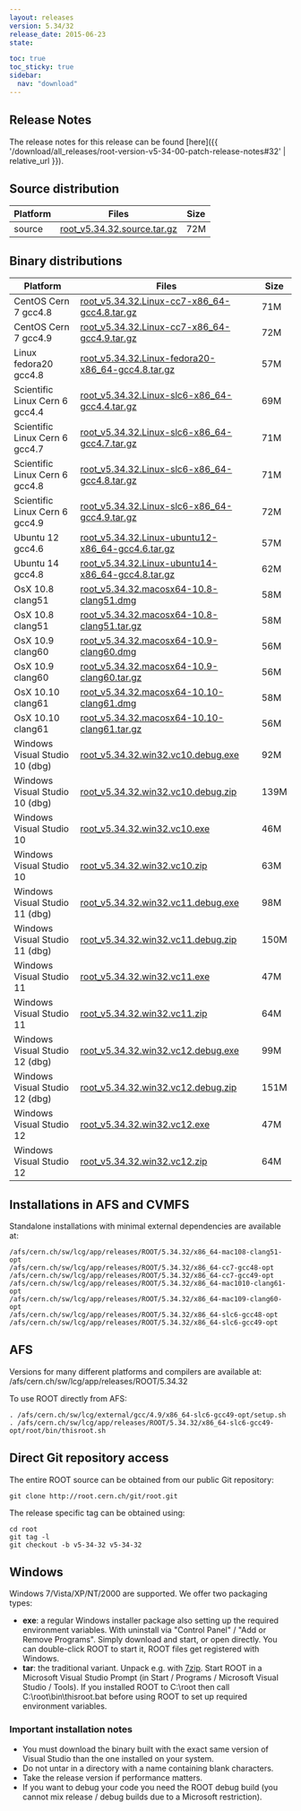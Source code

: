 ```yaml
---
layout: releases
version: 5.34/32
release_date: 2015-06-23
state:

toc: true
toc_sticky: true
sidebar:
  nav: "download"
---
```



## Release Notes

The release notes for this release can be found [here]({{ '/download/all_releases/root-version-v5-34-00-patch-release-notes#32' | relative_url }}).

## Source distribution

| Platform       | Files | Size |
|-----------|-------|-----|
| source | [root_v5.34.32.source.tar.gz](https://root.cern.ch/download/root_v5.34.32.source.tar.gz) |  72M |


## Binary distributions

| Platform       | Files | Size |
|-----------|-------|-----|
| CentOS Cern 7 gcc4.8 | [root_v5.34.32.Linux-cc7-x86_64-gcc4.8.tar.gz](https://root.cern.ch/download/root_v5.34.32.Linux-cc7-x86_64-gcc4.8.tar.gz) |  71M |
| CentOS Cern 7 gcc4.9 | [root_v5.34.32.Linux-cc7-x86_64-gcc4.9.tar.gz](https://root.cern.ch/download/root_v5.34.32.Linux-cc7-x86_64-gcc4.9.tar.gz) |  72M |
| Linux fedora20 gcc4.8 | [root_v5.34.32.Linux-fedora20-x86_64-gcc4.8.tar.gz](https://root.cern.ch/download/root_v5.34.32.Linux-fedora20-x86_64-gcc4.8.tar.gz) |  57M |
| Scientific Linux Cern 6 gcc4.4 | [root_v5.34.32.Linux-slc6-x86_64-gcc4.4.tar.gz](https://root.cern.ch/download/root_v5.34.32.Linux-slc6-x86_64-gcc4.4.tar.gz) |  69M |
| Scientific Linux Cern 6 gcc4.7 | [root_v5.34.32.Linux-slc6-x86_64-gcc4.7.tar.gz](https://root.cern.ch/download/root_v5.34.32.Linux-slc6-x86_64-gcc4.7.tar.gz) |  71M |
| Scientific Linux Cern 6 gcc4.8 | [root_v5.34.32.Linux-slc6-x86_64-gcc4.8.tar.gz](https://root.cern.ch/download/root_v5.34.32.Linux-slc6-x86_64-gcc4.8.tar.gz) |  71M |
| Scientific Linux Cern 6 gcc4.9 | [root_v5.34.32.Linux-slc6-x86_64-gcc4.9.tar.gz](https://root.cern.ch/download/root_v5.34.32.Linux-slc6-x86_64-gcc4.9.tar.gz) |  72M |
| Ubuntu 12 gcc4.6 | [root_v5.34.32.Linux-ubuntu12-x86_64-gcc4.6.tar.gz](https://root.cern.ch/download/root_v5.34.32.Linux-ubuntu12-x86_64-gcc4.6.tar.gz) |  57M |
| Ubuntu 14 gcc4.8 | [root_v5.34.32.Linux-ubuntu14-x86_64-gcc4.8.tar.gz](https://root.cern.ch/download/root_v5.34.32.Linux-ubuntu14-x86_64-gcc4.8.tar.gz) |  62M |
| OsX 10.8 clang51 | [root_v5.34.32.macosx64-10.8-clang51.dmg](https://root.cern.ch/download/root_v5.34.32.macosx64-10.8-clang51.dmg) |  58M |
| OsX 10.8 clang51 | [root_v5.34.32.macosx64-10.8-clang51.tar.gz](https://root.cern.ch/download/root_v5.34.32.macosx64-10.8-clang51.tar.gz) |  58M |
| OsX 10.9 clang60 | [root_v5.34.32.macosx64-10.9-clang60.dmg](https://root.cern.ch/download/root_v5.34.32.macosx64-10.9-clang60.dmg) |  56M |
| OsX 10.9 clang60 | [root_v5.34.32.macosx64-10.9-clang60.tar.gz](https://root.cern.ch/download/root_v5.34.32.macosx64-10.9-clang60.tar.gz) |  56M |
| OsX 10.10 clang61 | [root_v5.34.32.macosx64-10.10-clang61.dmg](https://root.cern.ch/download/root_v5.34.32.macosx64-10.10-clang61.dmg) |  58M |
| OsX 10.10 clang61 | [root_v5.34.32.macosx64-10.10-clang61.tar.gz](https://root.cern.ch/download/root_v5.34.32.macosx64-10.10-clang61.tar.gz) |  56M |
| Windows Visual Studio 10 (dbg) | [root_v5.34.32.win32.vc10.debug.exe](https://root.cern.ch/download/root_v5.34.32.win32.vc10.debug.exe) |  92M |
| Windows Visual Studio 10 (dbg) | [root_v5.34.32.win32.vc10.debug.zip](https://root.cern.ch/download/root_v5.34.32.win32.vc10.debug.zip) | 139M |
| Windows Visual Studio 10 | [root_v5.34.32.win32.vc10.exe](https://root.cern.ch/download/root_v5.34.32.win32.vc10.exe) |  46M |
| Windows Visual Studio 10 | [root_v5.34.32.win32.vc10.zip](https://root.cern.ch/download/root_v5.34.32.win32.vc10.zip) |  63M |
| Windows Visual Studio 11 (dbg) | [root_v5.34.32.win32.vc11.debug.exe](https://root.cern.ch/download/root_v5.34.32.win32.vc11.debug.exe) |  98M |
| Windows Visual Studio 11 (dbg) | [root_v5.34.32.win32.vc11.debug.zip](https://root.cern.ch/download/root_v5.34.32.win32.vc11.debug.zip) | 150M |
| Windows Visual Studio 11 | [root_v5.34.32.win32.vc11.exe](https://root.cern.ch/download/root_v5.34.32.win32.vc11.exe) |  47M |
| Windows Visual Studio 11 | [root_v5.34.32.win32.vc11.zip](https://root.cern.ch/download/root_v5.34.32.win32.vc11.zip) |  64M |
| Windows Visual Studio 12 (dbg) | [root_v5.34.32.win32.vc12.debug.exe](https://root.cern.ch/download/root_v5.34.32.win32.vc12.debug.exe) |  99M |
| Windows Visual Studio 12 (dbg) | [root_v5.34.32.win32.vc12.debug.zip](https://root.cern.ch/download/root_v5.34.32.win32.vc12.debug.zip) | 151M |
| Windows Visual Studio 12 | [root_v5.34.32.win32.vc12.exe](https://root.cern.ch/download/root_v5.34.32.win32.vc12.exe) |  47M |
| Windows Visual Studio 12 | [root_v5.34.32.win32.vc12.zip](https://root.cern.ch/download/root_v5.34.32.win32.vc12.zip) |  64M |



## Installations in AFS and CVMFS
Standalone installations with minimal external dependencies are available at:
~~~
/afs/cern.ch/sw/lcg/app/releases/ROOT/5.34.32/x86_64-mac108-clang51-opt
/afs/cern.ch/sw/lcg/app/releases/ROOT/5.34.32/x86_64-cc7-gcc48-opt
/afs/cern.ch/sw/lcg/app/releases/ROOT/5.34.32/x86_64-cc7-gcc49-opt
/afs/cern.ch/sw/lcg/app/releases/ROOT/5.34.32/x86_64-mac1010-clang61-opt
/afs/cern.ch/sw/lcg/app/releases/ROOT/5.34.32/x86_64-mac109-clang60-opt
/afs/cern.ch/sw/lcg/app/releases/ROOT/5.34.32/x86_64-slc6-gcc48-opt
/afs/cern.ch/sw/lcg/app/releases/ROOT/5.34.32/x86_64-slc6-gcc49-opt
~~~

## AFS
Versions for many different platforms and compilers are available at:
/afs/cern.ch/sw/lcg/app/releases/ROOT/5.34.32

To use ROOT directly from AFS:
~~~
. /afs/cern.ch/sw/lcg/external/gcc/4.9/x86_64-slc6-gcc49-opt/setup.sh
. /afs/cern.ch/sw/lcg/app/releases/ROOT/5.34.32/x86_64-slc6-gcc49-opt/root/bin/thisroot.sh
~~~

## Direct Git repository access
The entire ROOT source can be obtained from our public Git repository:

~~~
git clone http://root.cern.ch/git/root.git
~~~
The release specific tag can be obtained using:
~~~
cd root
git tag -l
git checkout -b v5-34-32 v5-34-32
~~~

## Windows
Windows 7/Vista/XP/NT/2000 are supported. We offer two packaging types:

 * **exe**: a regular Windows installer package also setting up the required environment variables. With uninstall via "Control Panel" / "Add or Remove Programs". Simply download and start, or open directly. You can double-click ROOT to start it, ROOT files get registered with Windows.
 * **tar**: the traditional variant. Unpack e.g. with [7zip](http://www.7-zip.org). Start ROOT in a Microsoft Visual Studio Prompt (in Start / Programs / Microsoft Visual Studio / Tools). If you installed ROOT to C:\root then call C:\root\bin\thisroot.bat before using ROOT to set up required environment variables.

### Important installation notes
 * You must download the binary built with the exact same version of Visual Studio than the one installed on your system.
 * Do not untar in a directory with a name containing blank characters.
 * Take the release version if performance matters.
 * If you want to debug your code you need the ROOT debug build (you cannot mix release / debug builds due to a Microsoft restriction).